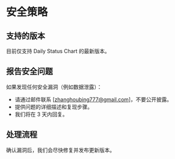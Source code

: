 # 安全策略

## 支持的版本
目前仅支持 Daily Status Chart 的最新版本。

## 报告安全问题
如果发现任何安全漏洞（例如数据泄露）：
- 请通过邮件联系 [zhanghoubing777@gmail.com]，不要公开披露。
- 提供问题的详细描述和复现步骤。
- 我们将在 3 天内回复。

## 处理流程
确认漏洞后，我们会尽快修复并发布更新版本。